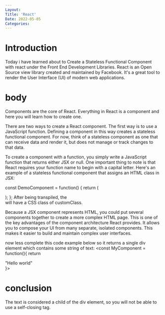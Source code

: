 ```yaml
---
Layout:
Title: 'React'
Date: 2022-05-05
Categories:
---
```


# Introduction

Today i have learned about to Create a Stateless Functional Component with react 
 under the Front End Development Libraries.
 React is an Open Source view library created and maintained by Facebook. It's a great tool to render the User Interface 
 (UI) of modern web applications.

# body

Components are the core of React. Everything in React is a component and here you will learn how to create one.

There are two ways to create a React component. The first way is to use a JavaScript function. Defining a component in this way creates a stateless functional component. For now, think of a stateless component as one that can receive data and render it, but does not manage or track changes to that data.

To create a component with a function, you simply write a JavaScript function that returns either JSX or null. One important thing to note is that React requires your function name to begin with a capital letter. Here's an example of a stateless functional component that assigns an HTML class in JSX:

const DemoComponent = function() {
  return (
    <div className='customClass' />
  );
};
After being transpiled, the <div> will have a CSS class of customClass.

Because a JSX component represents HTML, you could put several components together to create a more complex HTML page. This is one of the key advantages of the component architecture React provides. It allows you to compose your UI from many separate, isolated components. This makes it easier to build and maintain complex user interfaces.

now less complete this code example below so it returns a single div element which contains some string of text:
<const MyComponent = function(){
    return <div>"Hello world"</div>
}>

# conclusion
The text is considered a child of the div element, so you will not be able to use a self-closing tag.